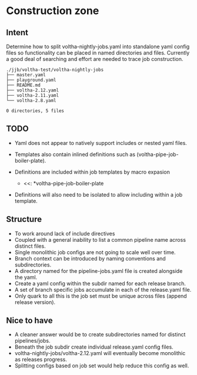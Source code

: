 # Construction zone

## Intent
Determine how to split voltha-nightly-jobs.yaml into standalone yaml config
files so functionality can be placed in named directories and files.  Currently
a good deal of searching and effort are needed to trace job construction.

```
./jjb/voltha-test/voltha-nightly-jobs
├── master.yaml
├── playground.yaml
├── README.md
├── voltha-2.12.yaml
├── voltha-2.11.yaml
└── voltha-2.8.yaml

0 directories, 5 files
```

## TODO

- Yaml does not appear to natively support includes or nested yaml files.
- Templates also contain inlined definitions such as (voltha-pipe-job-boiler-plate).
- Definitions are included within job templates by macro expasion

  - <<: *voltha-pipe-job-boiler-plate

- Definitions will also need to be isolated to allow including within a job template.

## Structure

- To work around lack of include directives
- Coupled with a general inability to list a common pipeline name across distinct files.
- Single monolithic job configs are not going to scale well over time.
- Branch context can be introduced by naming conventions and subdirectories.
- A directory named for the pipeline-jobs.yaml file is created alongside the yaml.
- Create a yaml config within the subdir named for each release branch.
- A set of branch specific jobs accumulate in each of the release.yaml file.
- Only quark to all this is the job set must be unique across files (append release version).


## Nice to have

- A cleaner answer would be to create subdirectories named for distinct pipelines/jobs.
- Beneath the job subdir create individual release.yaml config files.
- voltha-nightly-jobs/voltha-2.12.yaml will eventually become monolithic as releases progress.
- Splitting configs based on job set would help reduce this config as well.
